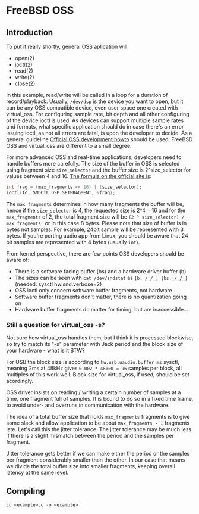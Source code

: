 # FreeBSD OSS

## Introduction

To put it really shortly, general OSS aplication will:
* open(2)
* ioctl(2)
* read(2)
* write(2)
* close(2)

In this example, read/write will be called in a loop for a duration of
record/playback. Usually, `/dev/dsp` is the device you want to open, but it
can be any OSS compatible device, even user space one created with virtual_oss.
For configuring sample rate, bit depth and all other configuring of the device
ioctl is used. As devices can support multiple sample rates and formats, what
specific application should do in case there's an error issuing ioctl, as not
all errors are fatal, is upon the developer to decide. As a general guideline
[Official OSS development howto](http://manuals.opensound.com/developer/DSP.html)
should be used. FreeBSD OSS and virtual_oss are different to a small degree.

For more advanced OSS and real-time applications, developers need to handle
buffers more carefully. The size of the buffer in OSS is selected using fragment
size `size_selector` and the buffer size is 2^size_selector for values between
4 and 16.
[The formula on the official site is](http://manuals.opensound.com/developer/SNDCTL_DSP_SETFRAGMENT.html):
```C
int frag = (max_fragments << 16) | (size_selector);
ioctl(fd, SNDCTL_DSP_SETFRAGMENT, &frag);
```
The `max_fragments` determines in how many fragments the buffer will be, hence
if the `size_selector` is 4, the requested size is 2^4 = 16 and for the
`max_fragments` of 2, the total fragment size will be
`(2 ^ size_selector) / max_fragments ` or in this case 8 bytes. Please note
that size of buffer is in bytes not samples. For example, 24bit sample will be
represented with 3 bytes. If you're porting audio app from Linux, you should
be aware that 24 bit samples are represented with 4 bytes (usually `int`).

From kernel perspective, there are few points OSS developers should be aware of:
 * There is a software facing buffer (bs) and a hardware driver buffer (b)
 * The sizes can be seen with `cat /dev/sndstat` as `[b:_/_/_] [bs:_/_/_]` (needed: sysctl hw.snd.verbose=2)
 * OSS ioctl only concern software buffer fragments, not hardware
 * Software buffer fragments don't matter, there is no quantization going on
 * Hardware buffer fragments do matter for timing, but are inaccessible...

### Still a question for virtual_oss -s?
Not sure how virtual_oss handles them, but I think it is processed blockwise,
so try to match its "-s" parameter with Jack period and the block size of your
hardware - what is it BTW?

For USB the block size is according to `hw.usb.uaudio.buffer_ms` sysctl, meaning
2ms at 48kHz gives `0.002 * 48000 = 96` samples per block, all multiples of this
work well. Block size for virtual_oss, if used, should be set acordingly.

OSS driver insists on reading / writing a certain number of samples at a time,
one fragment full of samples. It is bound to do so in a fixed time frame, to
avoid under- and overruns in communication with the hardware.

The idea of a total buffer size that holds `max_fragments` fragments is
to give some slack and allow application to be about `max_fragments - 1`
fragments late. Let's call this the jitter tolerance. The jitter tolerance may
be much less if there is a slight mismatch between the period and the samples
per fragment.

Jitter tolerance gets better if we can make either the period or the samples
per fragment considerably smaller than the other. In our case that means we
divide the total buffer size into smaller fragments, keeping overall latency
at the same level.


## Compiling

```
cc <example>.c -o <example>
```
